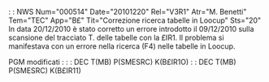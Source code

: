  :  : NWS Num="000514" Date="20101220" Rel="V3R1" Atr="M. Benetti" Tem="TEC" App="B£" Tit="Correzione ricerca tabelle in Loocup" Sts="20"
In data 20/12/2010 è stato corretto un errore introdotto il 09/12/2010 sulla scansione del tracciato T. delle tabelle con la £IR1.
Il problema si manifestava con un errore nella ricerca (F4) nelle tabelle in Loocup.

PGM modificati : 
 :  : DEC T(MB) P(SMESRC) K(B£IR1O)
 :  : DEC T(MB) P(SMESRC) K(B£IR11)
